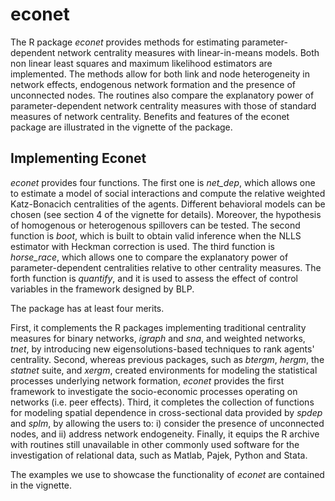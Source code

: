 <!-- README.md is generated from README.Rmd. Please edit that file -->
econet
======

The R package *econet* provides methods for estimating parameter-dependent network centrality measures with linear-in-means models. Both non linear least squares and maximum likelihood estimators are implemented. The methods allow for both link and node heterogeneity in network effects, endogenous network formation and the presence of unconnected nodes. The routines also compare the explanatory power of parameter-dependent network centrality measures with those of standard measures of network centrality. Benefits and features of the econet package are illustrated in the vignette of the package.

Implementing Econet
-------------------

*econet* provides four functions. The first one is *net\_dep*, which allows one to estimate a model of social interactions and compute the relative weighted Katz-Bonacich centralities of the agents. Different behavioral models can be chosen (see section 4 of the vignette for details). Moreover, the hypothesis of homogenous or heterogenous spillovers can be tested. The second function is *boot*, which is built to obtain valid inference when the NLLS estimator with Heckman correction is used. The third function is *horse\_race*, which allows one to compare the explanatory power of parameter-dependent centralities relative to other centrality measures. The forth function is *quantify*, and it is used to assess the effect of control variables in the framework designed by BLP.

The package has at least four merits.

First, it complements the R packages implementing traditional centrality measures for binary networks, *igraph* and *sna*, and weighted networks, *tnet*, by introducing new eigensolutions-based techniques to rank agents' centrality. Second, whereas previous packages, such as *btergm*, *hergm*, the *statnet* suite, and *xergm*, created environments for modeling the statistical processes underlying network formation, *econet* provides the first framework to investigate the socio-economic processes operating on networks (i.e. peer effects). Third, it completes the collection of functions for modeling spatial dependence in cross-sectional data provided by *spdep* and *splm*, by allowing the users to: i) consider the presence of unconnected nodes, and ii) address network endogeneity. Finally, it equips the R archive with routines still unavailable in other commonly used software for the investigation of relational data, such as Matlab, Pajek, Python and Stata.

The examples we use to showcase the functionality of *econet* are contained in the vignette.
